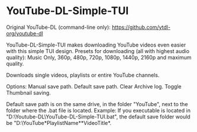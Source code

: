 # YouTube-DL-Simple-TUI
Original YouTube-DL (command-line only): https://github.com/ytdl-org/youtube-dl

YouTube-DL-Simple-TUI makes downloading YouTube videos even easier with this simple TUI design.
Presets for downloading (all with highest audio quality):
Music Only, 360p, 480p, 720p, 1080p, 1440p, 2160p and maximum quality.

Downloads single videos, playlists or entire YouTube channels.

Options:
Manual save path.
Default save path.
Clear Archive log.
Toggle Thumbnail saving.

Default save path is on the same drive, in the folder "YouTube", next to the folder where the .bat file is located.
Example:
If you executable is located in "D:\Youtube-DL\YouTube-DL-Simple-TUI.bat",
the default save folder would be "D:\YouTube\*PlaylistName*\*VideoTitle*.
